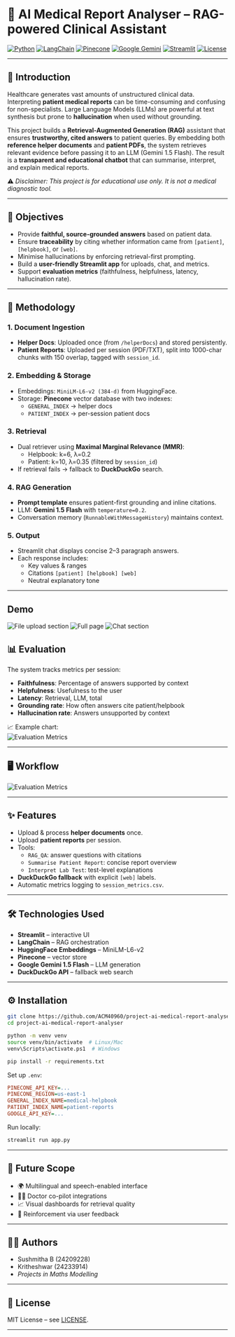 # 🧠 AI Medical Report Analyser – RAG-powered Clinical Assistant  

[![Python](https://img.shields.io/badge/Python-3.10+-blue.svg)](https://www.python.org/)  [![LangChain](https://img.shields.io/badge/Framework-LangChain-green)](https://www.langchain.com/)  [![Pinecone](https://img.shields.io/badge/VectorDB-Pinecone-orange)](https://www.pinecone.io/)  [![Google Gemini](https://img.shields.io/badge/LLM-Gemini--1.5--Flash-red)](https://ai.google.dev/gemini-api)  [![Streamlit](https://img.shields.io/badge/UI-Streamlit-pink)](https://streamlit.io/)  [![License](https://img.shields.io/badge/License-MIT-purple.svg)](LICENSE)  

---

## 📖 Introduction  
Healthcare generates vast amounts of unstructured clinical data. Interpreting **patient medical reports** can be time-consuming and confusing for non-specialists. Large Language Models (LLMs) are powerful at text synthesis but prone to **hallucination** when used without grounding.  

This project builds a **Retrieval-Augmented Generation (RAG)** assistant that ensures **trustworthy, cited answers** to patient queries. By embedding both **reference helper documents** and **patient PDFs**, the system retrieves relevant evidence before passing it to an LLM (Gemini 1.5 Flash). The result is a **transparent and educational chatbot** that can summarise, interpret, and explain medical reports.  

⚠️ *Disclaimer: This project is for educational use only. It is not a medical diagnostic tool.*  

---

## 🎯 Objectives  
- Provide **faithful, source-grounded answers** based on patient data.  
- Ensure **traceability** by citing whether information came from `[patient]`, `[helpbook]`, or `[web]`.  
- Minimise hallucinations by enforcing retrieval-first prompting.  
- Build a **user-friendly Streamlit app** for uploads, chat, and metrics.  
- Support **evaluation metrics** (faithfulness, helpfulness, latency, hallucination rate).  

---

## 🔎 Methodology  

### 1. Document Ingestion  
- **Helper Docs**: Uploaded once (from `/helperDocs`) and stored persistently.  
- **Patient Reports**: Uploaded per session (PDF/TXT), split into 1000-char chunks with 150 overlap, tagged with `session_id`.  

### 2. Embedding & Storage  
- Embeddings: `MiniLM-L6-v2 (384-d)` from HuggingFace.  
- Storage: **Pinecone** vector database with two indexes:  
  - `GENERAL_INDEX` → helper docs  
  - `PATIENT_INDEX` → per-session patient docs  

### 3. Retrieval  
- Dual retriever using **Maximal Marginal Relevance (MMR)**:  
  - Helpbook: k=6, λ=0.2  
  - Patient: k=10, λ=0.35 (filtered by `session_id`)  
- If retrieval fails → fallback to **DuckDuckGo** search.  

### 4. RAG Generation  
- **Prompt template** ensures patient-first grounding and inline citations.  
- LLM: **Gemini 1.5 Flash** with `temperature=0.2`.  
- Conversation memory (`RunnableWithMessageHistory`) maintains context.  

### 5. Output  
- Streamlit chat displays concise 2–3 paragraph answers.  
- Each response includes:  
  - Key values & ranges  
  - Citations `[patient] [helpbook] [web]`  
  - Neutral explanatory tone  

---

## Demo 

![File upload section](readmePics/side_tab.png)
![Full page](readmePics/full_page.png) 
![Chat section](readmePics/full_chat.png) 


## 📊 Evaluation  

The system tracks metrics per session:  
- **Faithfulness**: Percentage of answers supported by context  
- **Helpfulness**: Usefulness to the user  
- **Latency**: Retrieval, LLM, total  
- **Grounding rate**: How often answers cite patient/helpbook  
- **Hallucination rate**: Answers unsupported by context  

📈 Example chart:  
![Evaluation Metrics](readmePics/evaluation_metrics.png)  

---

## 🖥️ Workflow  

![Evaluation Metrics](readmePics/workflow_horizontal.png) 

---

## ✨ Features  
- Upload & process **helper documents** once.  
- Upload **patient reports** per session.  
- Tools:  
  - `RAG_QA`: answer questions with citations  
  - `Summarise Patient Report`: concise report overview  
  - `Interpret Lab Test`: test-level explanations  
- **DuckDuckGo fallback** with explicit `[web]` labels.  
- Automatic metrics logging to `session_metrics.csv`.  

---

## 🛠️ Technologies Used  
- **Streamlit** – interactive UI  
- **LangChain** – RAG orchestration  
- **HuggingFace Embeddings** – MiniLM-L6-v2  
- **Pinecone** – vector store  
- **Google Gemini 1.5 Flash** – LLM generation  
- **DuckDuckGo API** – fallback web search  

---

## ⚙️ Installation  

```bash
git clone https://github.com/ACM40960/project-ai-medical-report-analyser.git
cd project-ai-medical-report-analyser

python -m venv venv
source venv/bin/activate  # Linux/Mac
venv\Scripts\activate.ps1  # Windows

pip install -r requirements.txt
```

Set up `.env`:  
```ini
PINECONE_API_KEY=...
PINECONE_REGION=us-east-1
GENERAL_INDEX_NAME=medical-helpbook
PATIENT_INDEX_NAME=patient-reports
GOOGLE_API_KEY=...
```

Run locally:  
```bash
streamlit run app.py
```

---

## 📌 Future Scope  
- 🌍 Multilingual and speech-enabled interface  
- 🧑‍⚕️ Doctor co-pilot integrations  
- 📈 Visual dashboards for retrieval quality  
- 🔄 Reinforcement via user feedback  

---

## 🧑‍💻 Authors  
- Sushmitha B (24209228)  
- Kritheshwar (24233914)   
- *Projects in Maths Modelling*  

---

## 📜 License  
MIT License – see [LICENSE](LICENSE).  

---
